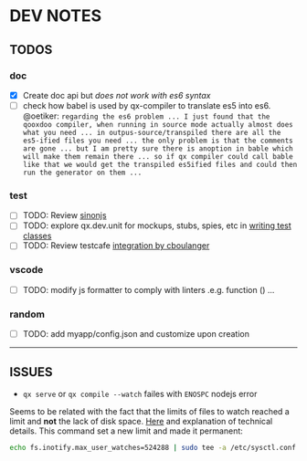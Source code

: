 # DEV NOTES

##  TODOS

### doc

- [x] Create doc api but *does not work with es6 syntax*
- [ ] check how babel is used by qx-compiler to translate es5 into es6. @oetiker:
``regarding the es6 problem ... I just found that the qooxdoo compiler, when running in source mode actually almost does what you need ... in outpus-source/transpiled there are all the es5-ified files you need ... the only problem is that the comments are gone ... but I am pretty sure there is anoption in bable which will make them remain there ... so if qx compiler could call bable like that we would get the transpiled es5ified files and could then run the generator on them ... ``

### test

- [ ] TODO: Review [sinonjs](http://sinonjs.org/releases/v2.1.0/fake-xhr-and-server/)
- [ ] TODO: explore qx.dev.unit for mockups, stubs, spies, etc in [writing test classes](http://www.qooxdoo.org/devel/pages/development/frame_apps_testrunner.html#writing-test-classes) 
- [ ] TODO: Review testcafe [integration by cboulanger](https://github.com/cboulanger/qx-contrib-Dialog/blob/testcafe/.travis.yml)

### vscode

- [ ] TODO: modify js formatter to comply with linters .e.g. function () ...


### random
- [ ] TODO: add myapp/config.json and customize upon creation

---
##  ISSUES

- ``qx serve`` or ``qx compile --watch`` failes with ``ENOSPC`` nodejs error

Seems to be related with the fact that the limits of files to watch reached a limit and **not** the lack of disk space. [Here](https://github.com/guard/listen/wiki/Increasing-the-amount-of-inotify-watchers) and explanation of technical details. This command set a new limit and made it permanent:
```bash
echo fs.inotify.max_user_watches=524288 | sudo tee -a /etc/sysctl.conf && sudo sysctl -p
```

